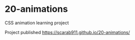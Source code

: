 # 20-animations
CSS animation learning project

Project published https://scarab911.github.io/20-animations/
